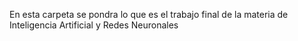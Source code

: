 En esta carpeta se pondra lo que es el trabajo final de la materia de Inteligencia Artificial y Redes Neuronales
